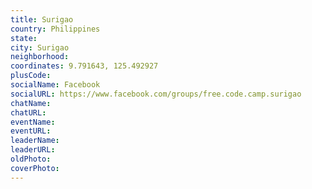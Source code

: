 ```yaml
---
title: Surigao
country: Philippines
state: 
city: Surigao
neighborhood: 
coordinates: 9.791643, 125.492927
plusCode:
socialName: Facebook
socialURL: https://www.facebook.com/groups/free.code.camp.surigao
chatName:
chatURL:
eventName:
eventURL:
leaderName:
leaderURL:
oldPhoto: 
coverPhoto:
---
```

